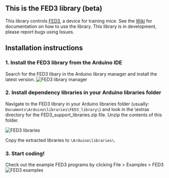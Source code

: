 ## This is the FED3 library (beta)
This library controls [FED3](https://github.com/KravitzLabDevices/FED3), a device for training mice. See the [Wiki](https://github.com/KravitzLabDevices/FED3_library/wiki) for documentation on how to use the library.   This library is in development, please report bugs using Issues. 

## Installation instructions
### 1. Install the FED3 library from the Arduino IDE <br>
Search for the FED3 libary in the Arduino library manager and install the latest version.
![FED3 library manager](https://github.com/KravitzLabDevices/FED3/blob/main/photos/FED3librarymanager.png)

### 2. Install dependency libraries in your Arduino libraries folder <br>
Navigate to the FED3 library in your Arduino libraries folder (usually: `Documents\Arduino\libraries\FED3_library\`) and look in the \extras directory for the FED3_support_libraries.zip file. Unzip the contents of this folder.

![FED3 libraries](https://github.com/KravitzLabDevices/FED3/blob/main/photos/FED3_libraries.png)

Copy the extracted libraries to `\Arduino\libraries\`.


### 3. Start coding!
Check out the example FED3 programs by clicking File > Examples > FED3 <br>
![FED3 examples](https://raw.githubusercontent.com/KravitzLabDevices/FED3/main/photos/FED3example2.png)


